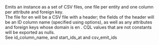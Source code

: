 Emits an instance as a set of CSV files, one file per entity and one column per attribute and foreign key.  
The file for en will be a CSV file with a header; the fields of the header will be an ID column name (specified using options), as well as any attributes and foreign keys whose domain is en .   CQL values that are not constants will be exported as nulls.  
See id_column_name, and start_ids_at and csv_emit_ids